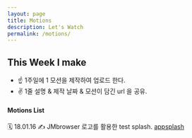 ```yaml
---
layout: page
title: Motions
description: Let's Watch
permalink: /motions/
---
```


<style type="text/css" media="screen">
  .container {
    margin: 0px auto;
    max-width: 600px;
  }
</style>


## This Week I make 

+ ☝️ 1주일에 1 모션을 제작하여 업로드 한다.
+ ✌️ 1줄 설명 & 제작 날짜 & 모션이 담긴 url 을 공유.


#### Motions List 

🗓 18.01.16
✍️ JMbrowser 로고를 활용한 test splash.
[appsplash](https://crazyjamy.github.io/assets/html/jmdemo1a)
